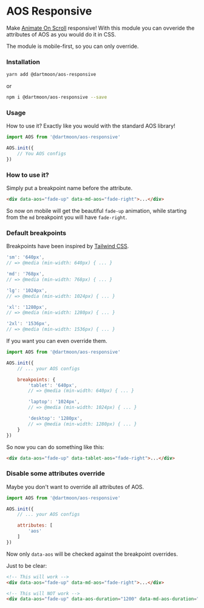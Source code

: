 # AOS Responsive
Make [Animate On Scroll](https://michalsnik.github.io/aos/) responsive! With this module you can ovveride the attributes of AOS as you would do it in CSS.

The module is mobile-first, so you can only override.

### Installation

```bash
yarn add @dartmoon/aos-responsive
```

or 

```bash
npm i @dartmoon/aos-responsive --save
```

### Usage
How to use it? Exactly like you would with the standard AOS library!

```js
import AOS from '@dartmoon/aos-responsive'

AOS.init({
    // You AOS configs
})
```


### How to use it?
Simply put a breakpoint name before the attribute.

```html
<div data-aos="fade-up" data-md-aos="fade-right">...</div>
```

So now on mobile will get the beautiful `fade-up` animation, while starting from the `md` breakpoint you will have `fade-right`.

### Default breakpoints
Breakpoints have been inspired by [Tailwind CSS](https://tailwindcss.com/docs/breakpoints).

```js
'sm': '640px',
// => @media (min-width: 640px) { ... }

'md': '768px',
// => @media (min-width: 768px) { ... }

'lg': '1024px',
// => @media (min-width: 1024px) { ... }

'xl': '1280px',
// => @media (min-width: 1280px) { ... }

'2xl': '1536px',
// => @media (min-width: 1536px) { ... }
```

If you want you can even override them.

```js
import AOS from '@dartmoon/aos-responsive'

AOS.init({
    // ... your AOS configs

    breakpoints: {
        'tablet': '640px',
        // => @media (min-width: 640px) { ... }

        'laptop': '1024px',
        // => @media (min-width: 1024px) { ... }

        'desktop': '1280px',
        // => @media (min-width: 1280px) { ... }
    }
})
```

So now you can do something like this:

```html
<div data-aos="fade-up" data-tablet-aos="fade-right">...</div>
```

### Disable some attributes override
Maybe you don't want to override all attributes of AOS.

```js
import AOS from '@dartmoon/aos-responsive'

AOS.init({
    // ... your AOS configs

    attributes: [
        'aos'
    ]
})
```

Now only `data-aos` will be checked against the breakpoint overrides.

Just to be clear:

```html
<!-- This will work -->
<div data-aos="fade-up" data-md-aos="fade-right">...</div>

<!-- This will NOT work -->
<div data-aos="fade-up" data-aos-duration="1200" data-md-aos-duration="900">...</div>
```